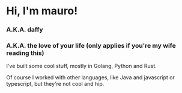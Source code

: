 # Hi, I'm mauro! 
### A.K.A. daffy
### A.K.A. the love of your life (only applies if you're my wife reading this)

I've built some cool stuff, 
mostly in Golang, Python and Rust.

Of course I worked with other languages, like Java and javascript or typescript, but they're not cool and hip.

